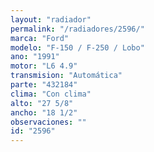 ```yaml
---
layout: "radiador"
permalink: "/radiadores/2596/"
marca: "Ford"
modelo: "F-150 / F-250 / Lobo"
ano: "1991"
motor: "L6 4.9"
transmision: "Automática"
parte: "432184"
clima: "Con clima"
alto: "27 5/8"
ancho: "18 1/2"
observaciones: ""
id: "2596"
---
```


